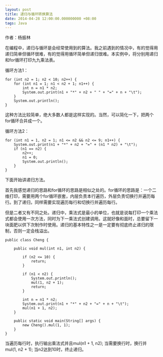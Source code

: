 ```yaml
---
layout: post
title: 递归与循环转换算法
date: 2014-04-28 12:00:00.000000000 +08:00
tags: Java
---
```


作者：杨振林

在编程中，递归与循环是会经常使用到的算法。我之前遇到的情况中，有的觉得用递归简单但循环很难，有的觉得用循环简单但递归很难。本实例中，将分别用递归和for循环打印九九乘法表。

循环方法1：

```
for (int n2 = 1; n2 < 10; n2++) {
	for (int n1 = 1; n1 < n2 + 1; n1++) {
		int n = n1 * n2;
		System.out.print(n1 + "*" + n2 + " " + "=" + n + "\t");
	}
	System.out.println();
}
```

这种方法比较简单，绝大多数人都是这样实现的。当然，可以简化一下，把两个for循环合并成一个。

循环方法2：

```
for (int n1 = 1, n2 = 1; n1 <= n2 && n2 <= 9; n1++) {
	System.out.print(n1 + "*" + n2 + "=" + (n1 * n2) + "\t");
	if (n1 == n2) {
		n2++;
		n1 = 0;
		System.out.println();
	}
}
```

下面开始讲递归方法。

首先我感觉递归的思路和for循环的思路是相似之处的。for循环的思路是：一个二维打印，需要用两个for循环嵌套，内层负责本行遍历，外层负责切换行并遍历每行。到了递归，同样需要实现遍历每行和切换行并遍历每行。

但是二者又有不同之处。递归中，乘法式是最小的单位，也就是说每打印一个乘法式都会使用一次方法，同时为下一乘法式创建调用。这就好像和面时，总要留下一块面肥以供下次制作时使用。递归的基本特性之一是一定要有彻底终止递归的限制，否则一定会栈溢出。

```
public class Cheng {

	public void mul(int n1, int n2) {

		if (n2 <= 10) {
			return;
		}

		if (n1 < n2) {
			System.out.println();
			mul(1, n2 + 1);
			return;
		}

		int n = n1 * n2;
		System.out.print(n1 + "*" + n2 + "=" + n + "\t");
		mul(n1 + 1, n2);
	}

	public static void main(String[] args) {
		new Cheng().mul(1, 1);
	}
}
```

当遍历每行时，执行输出乘法式并且mul(n1 + 1, n2); 当需要换行时，换行并mul(1, n2 + 1); 当n2达到10时，终止递归。
